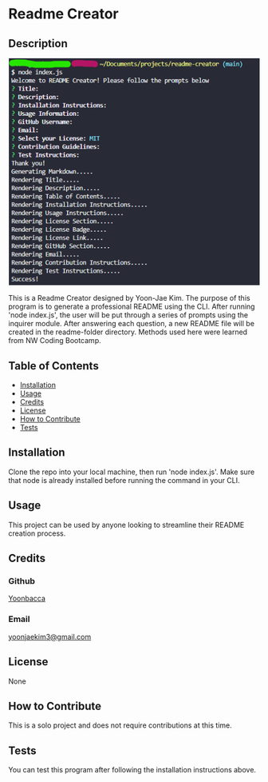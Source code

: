 # Readme Creator
## Description
![Readme Creator](./assets/images/screenshot.png)

This is a Readme Creator designed by Yoon-Jae Kim. The purpose of this program is to generate a professional README using the CLI. After running 'node index.js', the user will be put through a series of prompts using the inquirer module. After answering each question, a new README file will be created in the readme-folder directory. Methods used here were learned from NW Coding Bootcamp.

## Table of Contents
- [Installation](#installation)
- [Usage](#usage)
- [Credits](#credits)
- [License](#license)
- [How to Contribute](#how-to-contribute)
- [Tests](#tests)

## Installation
Clone the repo into your local machine, then run 'node index.js'. Make sure that node is already installed before running the command in your CLI.

## Usage
This project can be used by anyone looking to streamline their README creation process.

## Credits
### Github
[Yoonbacca](https://github.com/Yoonbacca)
### Email
[yoonjaekim3@gmail.com](yoonjaekim3@gmail.com)

## License
None

## How to Contribute
This is a solo project and does not require contributions at this time.

## Tests
You can test this program after following the installation instructions above.
  